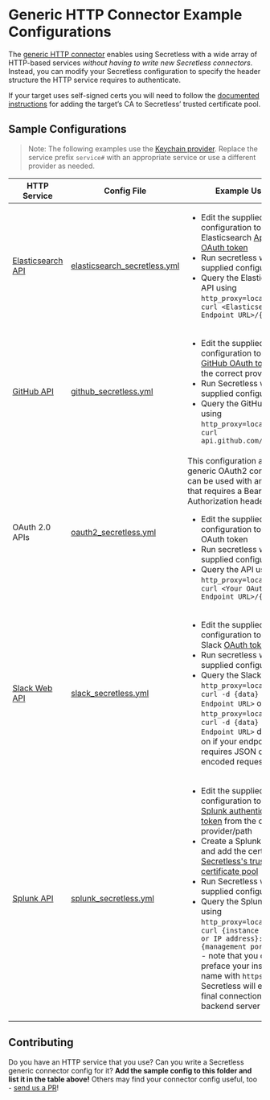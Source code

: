# Generic HTTP Connector Example Configurations

The [generic HTTP connector](../../internal/plugin/connectors/http/generic/README.md)
enables using Secretless with a wide array of HTTP-based services _without
having to write new Secretless connectors_. Instead, you can modify your
Secretless configuration to specify the header structure the HTTP service
requires to authenticate.

If your target uses self-signed certs you will need to follow the
[documented instructions](https://docs.secretless.io/Latest/en/Content/References/connectors/scl_handlers-https.htm#Manageservercertificates)
for adding the target’s CA to Secretless’ trusted certificate pool.

## Sample Configurations

> Note: The following examples use the [Keychain provider](https://docs.cyberark.com/Product-Doc/OnlineHelp/AAM-DAP/11.3/en/Content/References/providers/scl_keychain.htm?TocPath=Fundamentals%7CSecretless%20Pattern%7CSecret%20Providers%7C_____5).
> Replace the service prefix `service#` with an appropriate service
> or use a different provider as needed.

|HTTP Service|Config File|Example Usage|
|---|---|---|
|[Elasticsearch API](https://www.elastic.co/guide/en/elasticsearch/reference/current)|[elasticsearch_secretless.yml](./elasticsearch_secretless.yml)|<ul><li>Edit the supplied configuration to get your Elasticsearch [Api Key](https://www.elastic.co/guide/en/elasticsearch/reference/current/security-api-create-api-key.html) or [OAuth token](https://www.elastic.co/guide/en/elasticsearch/reference/current/security-api-get-token.html)</li><li>Run secretless with the supplied configuration(s)</li><li>Query the Elasticsearch API using `http_proxy=localhost:9020 curl <Elasticsearch Endpoint URL>/{Request}`</li></ul>
|[GitHub API](https://developer.github.com/v3/)|[github_secretless.yml](./github_secretless.yml)|<ul><li>Edit the supplied configuration to get your [GitHub OAuth token](https://developer.github.com/v3/#oauth2-token-sent-in-a-header) from the correct provider/path.</li><li>Run Secretless with the supplied configuration</li><li>Query the GitHub API using `http_proxy=localhost:8081 curl api.github.com/{request}`</li></ul>|
|OAuth 2.0 APIs|[oauth2_secretless.yml](./oauth2_secretless.yml)|This configuration acts as a generic OAuth2 connector. It can be used with any service that requires a Bearer token Authorization header.<ul><li>Edit the supplied service configuration to get your OAuth token</li><li>Run secretless with the supplied configuration(s)</li><li>Query the API using `http_proxy=localhost:8071 curl <Your OAuth2 API Endpoint URL>/{Request}`</li></ul>
|[Slack Web API](https://api.slack.com/apis)|[slack_secretless.yml](./slack_secretless.yml)|<ul><li>Edit the supplied configuration to get your Slack [OAuth token](https://api.slack.com/legacy/oauth#flow)</li><li>Run secretless with the supplied configuration(s)</li><li>Query the Slack API using `http_proxy=localhost:9030 curl -d {data} <Slack Endpoint URL>` or `http_proxy=localhost:9040 curl -d {data} <Slack Endpoint URL>` depending on if your endpoint requires JSON or URL encoded requests</li></ul>
|[Splunk API](https://docs.splunk.com/Documentation/Splunk/8.0.2/Security/UseAuthTokens)|[splunk_secretless.yml](./splunk_secretless.yml)|<ul><li>Edit the supplied configuration to get your [Splunk authentication token](https://docs.splunk.com/Documentation/Splunk/8.0.2/Security/EnableTokenAuth) from the correct provider/path</li><li>Create a Splunk [certficate](https://docs.splunk.com/Documentation/Splunk/8.0.2/Security/Howtoself-signcertificates) and add the certificate to [Secretless's trusted certificate pool](https://docs.secretless.io/Latest/en/Content/References/connectors/scl_handlers-https.htm#Manageservercertificates) </li><li>Run Secretless with the supplied configuration</li><li>Query the Splunk API using `http_proxy=localhost:8081 curl {instance host name or IP address}:{management port}/{route}` - note that you do not preface your instance host name with `https://`; Secretless will ensure the final connection to the backend server uses SSL.</li></ul>|

## Contributing

Do you have an HTTP service that you use? Can you write a Secretless generic
connector config for it? **Add the sample config to this folder and list it in
the table above!** Others may find your connector config useful, too - [send us
a PR](https://github.com/cyberark/community/blob/master/CONTRIBUTING.md#contribution-workflow)!
